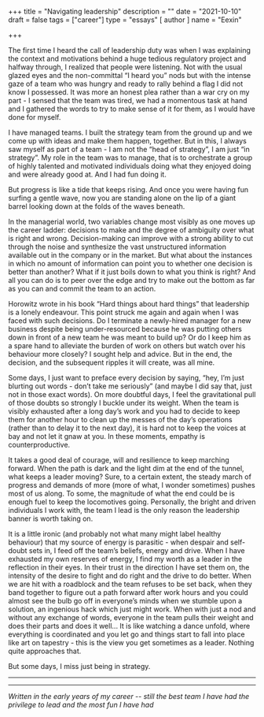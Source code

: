 +++
title = "Navigating leadership"
description = ""
date = "2021-10-10"
draft = false
tags = ["career"]
type = "essays"
[ author ]
  name = "Eexin"

+++

The first time I heard the call of leadership duty was when I was explaining the context and motivations behind a huge tedious regulatory project and halfway through, I realized that people were listening. Not with the usual glazed eyes and the non-committal “I heard you” nods but with the intense gaze of a team who was hungry and ready to rally behind a flag I did not know I possessed. It was more an honest plea rather than a war cry on my part - I sensed that the team was tired, we had a momentous task at hand and I gathered the words to try to make sense of it for them, as I would have done for myself.

I have managed teams. I built the strategy team from the ground up and we come up with ideas and make them happen, together. But in this, I always saw myself as part of a team - I am not the “head of strategy”, I am just “in strategy”. My role in the team was to manage, that is to orchestrate a group of highly talented and motivated individuals doing what they enjoyed doing and were already good at. And I had fun doing it.

But progress is like a tide that keeps rising. And once you were having fun surfing a gentle wave, now you are standing alone on the lip of a giant barrel looking down at the folds of the waves beneath. 

In the managerial world, two variables change most visibly as one moves up the career ladder: decisions to make and the degree of ambiguity over what is right and wrong. Decision-making can improve with a strong ability to cut through the noise and synthesize the vast unstructured information available out in the company or in the market. But what about the instances in which no amount of information can point you to whether one decision is better than another? What if it just boils down to what you think is right? And all you can do is to peer over the edge and try to make out the bottom as far as you can and commit the team to an action.  

Horowitz wrote in his book “Hard things about hard things” that leadership is a lonely endeavour. This point struck me again and again when I was faced with such decisions. Do I terminate a newly-hired manager for a new business despite being under-resourced because he was putting others down in front of a new team he was meant to build up? Or do I keep him as a spare hand to alleviate the burden of work on others but watch over his behaviour more closely? I sought help and advice. But in the end, the decision, and the subsequent ripples it will create, was all mine. 

Some days, I just want to preface every decision by saying, “hey, I’m just blurting out words - don’t take me seriously” (and maybe I did say that, just not in those exact words). On more doubtful days, I feel the gravitational pull of those doubts so strongly I buckle under its weight. When the team is visibly exhausted after a long day’s work and you had to decide to keep them for another hour to clean up the messes of the day’s operations (rather than to delay it to the next day), it is hard not to keep the voices at bay and not let it gnaw at you. In these moments, empathy is counterproductive.

It takes a good deal of courage, will and resilience to keep marching forward. When the path is dark and the light dim at the end of the tunnel, what keeps a leader moving? Sure, to a certain extent, the steady march of progress and demands of more (more of what, I wonder sometimes) pushes most of us along. To some, the magnitude of what the end could be is enough fuel to keep the locomotives going. Personally, the bright and driven individuals I work with, the team I lead is the only reason the leadership banner is worth taking on. 

It is a little ironic (and probably not what many might label healthy behaviour) that my source of energy is parasitic - when despair and self-doubt sets in, I feed off the team’s beliefs, energy and drive. When I have exhausted my own reserves of energy, I find my worth as a leader in the reflection in their eyes. In their trust in the direction I have set them on, the intensity of the desire to fight and do right and the drive to do better. When we are hit with a roadblock and the team refuses to be set back, when they band together to figure out a path forward after work hours and you could almost see the bulb go off in everyone’s minds when we stumble upon a solution, an ingenious hack which just might work. When with just a nod and without any exchange of words, everyone in the team pulls their weight and does their parts and does it well... It is like watching a dance unfold, where everything is coordinated and you let go and things start to fall into place like art on tapestry - this is the view you get sometimes as a leader. Nothing quite approaches that.  

But some days, I miss just being in strategy. 

---
---



*Written in the early years of my career -- still the best team I have had the privilege to lead and the most fun I have had*
